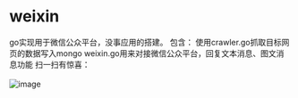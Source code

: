 weixin
======
go实现用于微信公众平台，没事应用的搭建。
包含：
  使用crawler.go抓取目标网页的数据写入mongo
  weixin.go用来对接微信公众平台，回复文本消息、图文消息功能
扫一扫有惊喜：</br>         
 ![image](https://github.com/blackbeans/weixin/blob/master/src/wxid.jpg?raw=true)
